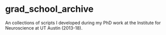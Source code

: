 # grad_school_archive
An collections of scripts I developed during my PhD work at the Institute for Neuroscience at UT Austin (2013-18).
